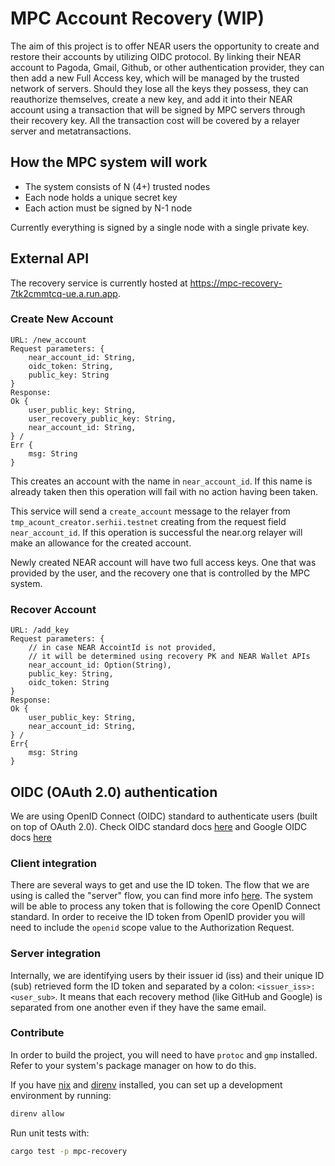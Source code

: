 # MPC Account Recovery (WIP)
The aim of this project is to offer NEAR users the opportunity to create and restore their accounts by utilizing OIDC protocol. By linking their NEAR account to Pagoda, Gmail, Github, or other authentication provider, they can then add a new Full Access key, which will be managed by the trusted network of servers. Should they lose all the keys they possess, they can reauthorize themselves, create a new key, and add it into their NEAR account using a transaction that will be signed by MPC servers through their recovery key. All the transaction cost will be covered by a relayer server and metatransactions.

## How the MPC system will work
- The system consists of N (4+) trusted nodes
- Each node holds a unique secret key
- Each action must be signed by N-1 node

Currently everything is signed by a single node with a single private key.

## External API

The recovery service is currently hosted at <https://mpc-recovery-7tk2cmmtcq-ue.a.run.app>.

### Create New Account

    URL: /new_account
    Request parameters: {
        near_account_id: String,
        oidc_token: String,
        public_key: String
    }
    Response:
    Ok {
        user_public_key: String,
        user_recovery_public_key: String,
        near_account_id: String,
    } /
    Err {
        msg: String
    }

This creates an account with the name in `near_account_id`. If this name is already taken then this operation will fail with no action having been taken.

This service will send a `create_account` message to the relayer from `tmp_acount_creator.serhii.testnet` creating from the request field `near_account_id`. If this operation is successful the near.org relayer will make an allowance for the created account.

Newly created NEAR account will have two full access keys. One that was provided by the user, and the recovery one that is controlled by the MPC system.


### Recover Account

    URL: /add_key
    Request parameters: {
        // in case NEAR AccointId is not provided,
        // it will be determined using recovery PK and NEAR Wallet APIs
        near_account_id: Option(String),
        public_key: String,
        oidc_token: String
    }
    Response:
    Ok {
        user_public_key: String,
        near_account_id: String,
    } /
    Err{
        msg: String
    }

## OIDC (OAuth 2.0) authentication

We are using OpenID Connect (OIDC) standard to authenticate users (built on top of OAuth 2.0).
Check OIDC standard docs [here](https://openid.net/specs/openid-connect-core-1_0.html#IDToken) and Google OIDC docs [here](https://developers.google.com/identity/protocols/oauth2/openid-connect)

### Client integration

There are several ways to get and use the ID token. The flow that we are using is called the "server" flow, you can find more info [here](https://developers.google.com/identity/openid-connect/openid-connect#authenticatingtheuser). The system will be able to process any token that is following the core OpenID Connect standard. In order to receive the ID token from OpenID provider you will need to include the `openid` scope value to the Authorization Request.

### Server integration

Internally, we are identifying users by their issuer id (iss) and their unique ID (sub) retrieved form the ID token and separated by a colon: `<issuer_iss>:<user_sub>`. It means that each recovery method (like GitHub and Google) is separated from one another even if they have the same email.

### Contribute

In order to build the project, you will need to have `protoc` and `gmp` installed. Refer to your system's package manager on how to do this.

If you have [nix](https://nixos.org/) and [direnv](https://direnv.net/) installed, you can set up a development environment by running:

```BASH
direnv allow
```

Run unit tests with:
```BASH
cargo test -p mpc-recovery
```
